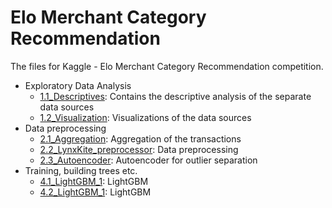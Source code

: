 Elo Merchant Category Recommendation
====================================

The files for Kaggle - Elo Merchant Category Recommendation competition.

* Exploratory Data Analysis
	* [1.1_Descriptives](https://github.com/Zol-S/kaggle/blob/master/Elo%20Merchant%20Category%20Recommendation/1.1_Descriptives.ipynb): Contains the descriptive analysis of the separate data sources
	* [1.2_Visualization](https://github.com/Zol-S/kaggle/blob/master/Elo%20Merchant%20Category%20Recommendation/1.2_Visualization.ipynb): Visualizations of the data sources
* Data preprocessing
	* [2.1_Aggregation](https://github.com/Zol-S/kaggle/blob/master/Elo%20Merchant%20Category%20Recommendation/2.1_Aggregation.ipynb): Aggregation of the transactions
	* [2.2_LynxKite_preprocessor](https://github.com/Zol-S/kaggle/blob/master/Elo%20Merchant%20Category%20Recommendation/2.2_LynxKite_preprocessor.ipynb): Data preprocessing
	* [2.3_Autoencoder](https://github.com/Zol-S/kaggle/blob/master/Elo%20Merchant%20Category%20Recommendation/2.3_Autoencoder.ipynb): Autoencoder for outlier separation
* Training, building trees etc.
	* [4.1_LightGBM_1](https://github.com/Zol-S/kaggle/blob/master/Elo%20Merchant%20Category%20Recommendation/4.1_Training.ipynb): LightGBM
	* [4.2_LightGBM_1](https://github.com/Zol-S/kaggle/blob/master/Elo%20Merchant%20Category%20Recommendation/4.2_Training.ipynb): LightGBM
